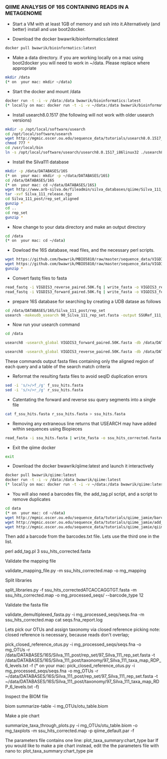### QIIME ANALYSIS OF 16S CONTAINING READS IN A METAGENOME

- Start a VM with at least 1GB of memory and ssh into it.Alternatively (and better) install and use boot2docker.

- Download the docker bwawrik/bioinformatics:latest

```sh
docker pull bwawrik/bioinformatics:latest
```

- Make a data directory. if you are working locally on a mac using boot2docker you will need to work in ~/data. Please replace where appropriate

```sh
mkdir /data
(* on  your mac: mkdir ~/data)
```

- Start the docker and mount /data

```sh
docker run -t -i -v /data:/data bwawrik/bioinformatics:latest
(* locally on mac: docker run -t -i -v ~/data:/data bwawrik/bioinformatics:latest)
```

 
- Install usearch8.0.1517 (the following will not work with older usearch versions)

```sh
mkdir -p /opt/local/software/usearch
cd /opt/local/software/usearch
wget http://mgmic.oscer.ou.edu/sequence_data/tutorials/usearch8.0.1517_i86linux32
chmod 777 *
cd /usr/local/bin
ln -s /opt/local/software/usearch/usearch8.0.1517_i86linux32 ./usearch8
```

- Install the Silva111 database
 
```sh
mkdir -p /data/DATABASES/16S
(* on  your mac: mkdir -p ~/data/DATABASES/16S)
cd /data/DATABASES/16S
(* on  your mac: cd ~/data/DATABASES/16S)
wget http://www.arb-silva.de/fileadmin/silva_databases/qiime/Silva_111_release.tgz
tar -xvf Silva_111_release.tgz
cd Silva_111_post/rep_set_aligned
gunzip *
cd ..
cd rep_set
gunzip *
```
 
- Now change to your data directory and make an output directory

```sh
cd /data
(* on  your mac: cd ~/data)
```
 
- Dowload the 16S database, read files, and the necessary perl scripts.

```sh
wget https://github.com/bwawrik/MBIO5810/raw/master/sequence_data/VIGDIS3_forward_paired.50K.fq.gz
wget https://github.com/bwawrik/MBIO5810/raw/master/sequence_data/VIGDIS3_reverse_paired.50K.fq.gz
gunzip *
```
 
- Convert fastq files to fasta
 
```sh
read_fastq -i VIGDIS3_reverse_paired.50K.fq | write_fasta -o VIGDIS3_reverse_paired.50K.fasta -x
read_fastq -i VIGDIS3_forward_paired.50K.fq | write_fasta -o VIGDIS3_forward_paired.50K.fasta -x
```

- prepare 16S database for searching by creating a UDB datase as follows

```sh 
cd /data/DATABASES/16S/Silva_111_post/rep_set
usearch -makeudb_usearch 90_Silva_111_rep_set.fasta -output SSURef_111_candidate_db.udb
```

- Now run your usearch command

```sh
cd /data

usearch8 -usearch_global VIGDIS3_forward_paired.50K.fasta -db /data/DATABASES/16S/Silva_111_post/rep_set/SSURef_111_candidate_db.udb -qsegout f_ssu_hits.fasta -blast6out f_ssu_hits.txt -strand both -id 0.7 -maxhits 1

usearch8 -usearch_global VIGDIS3_reverse_paired.50K.fasta -db /data/DATABASES/16S/Silva_111_post/rep_set/SSURef_111_candidate_db.udb -qsegout r_ssu_hits.fasta -blast6out r_ssu_hits.txt -strand both -id 0.7 -maxhits 1
```
These commands output fasta files containing only the aligned region of each query and a table of the search match criteria

- Reformat the resulting fasta files to avoid seqID duplication errors

```sh
sed -i 's/>/>f_/g' f_ssu_hits.fasta
sed -i 's/>/>r_/g' r_ssu_hits.fasta
```

- Catentating the forward and reverse ssu query segments into a single file

```sh
cat f_ssu_hits.fasta r_ssu_hits.fasta > ssu_hits.fasta
```

- Removing any extraneous line returns that USEARCH may have added within sequences using Biopieces

```sh
read_fasta -i ssu_hits.fasta | write_fasta -o ssu_hits_corrected.fasta -x
```

- Exit the qiime docker

```sh
exit
```
 
- Download the docker bwawrik/qiime:latest and launch it interactively

```sh
docker pull bwawrik/qiime:latest
docker run -t -i -v /data:/data bwawrik/qiime:latest
(* locally on mac: docker run -t -i -v ~/data:/data bwawrik/qiime:latest)
```
 
- You will also need a barcodes file, the add_tag.pl script, and a script to remove duplicates

```sh
cd data
(* on  your mac: cd ~/data)
wget http://mgmic.oscer.ou.edu/sequence_data/tutorials/qiime_jamie/barcodes.txt
wget http://mgmic.oscer.ou.edu/sequence_data/tutorials/qiime_jamie/add_tag.pl
wget http://mgmic.oscer.ou.edu/sequence_data/tutorials/qiime_jamie/qiime_default.par
```

Then add a barcode from the barcodes.txt file.  Lets use the third one in the list.

perl add_tag.pl 3 ssu_hits_corrected.fasta

Validate the mapping file

validate_mapping_file.py -m ssu_hits_corrected.map -o mg_mapping

Split libraries

split_libraries.py -f ssu_hits_correctedATCACCAGGTGT.fasta -m  ssu_hits_corrected.map -o mg_processed_seqs/ --barcode_type 12

Validate the fasta file

validate_demultiplexed_fasta.py -i mg_processed_seqs/seqs.fna -m  ssu_hits_corrected.map
cat seqs.fna_report.log

Lets pick our OTUs and assign taxonomy via closed reference picking
note: closed reference is necessary, because reads don't overlap;
 
pick_closed_reference_otus.py -i mg_processed_seqs/seqs.fna -o mg_OTUs -r /data/DATABASES/16S/Silva_111_post/rep_set/97_Silva_111_rep_set.fasta  -t /data/DATABASES/16S/Silva_111_post/taxonomy/97_Silva_111_taxa_map_RDP_6_levels.txt -f
(* on  your mac: pick_closed_reference_otus.py -i mg_processed_seqs/seqs.fna -o mg_OTUs -r ~/data/DATABASES/16S/Silva_111_post/rep_set/97_Silva_111_rep_set.fasta  -t ~/data/DATABASES/16S/Silva_111_post/taxonomy/97_Silva_111_taxa_map_RDP_6_levels.txt -f)

Inspect the BIOM file

biom summarize-table -i mg_OTUs/otu_table.biom
 
Make a pie chart

summarize_taxa_through_plots.py -i mg_OTUs/otu_table.biom -o mg_taxplots -m  ssu_hits_corrected.map -p qiime_default.par -f

The parameters file contains one line:
plot_taxa_summary:chart_type bar
If you would like to make a pie chart instead, edit the the parameters file with nano to:
plot_taxa_summary:chart_type pie

